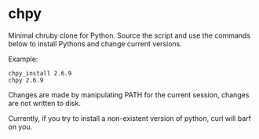 # chpy

Minimal chruby clone for Python. Source the script and use the commands below to install Pythons and change current versions.

Example:

```shell
chpy_install 2.6.9
chpy 2.6.9
```

Changes are made by manipulating PATH for the current session, changes
are not written to disk.

Currently, if you try to install a non-existent version of python,
curl will barf on you.
